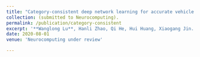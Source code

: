 ```yaml
---
title: "Category-consistent deep network learning for accurate vehicle logo recognition"
collection: (submitted to Neurocomputing).
permalink: /publication/category-consistent
excerpt: '**Wanglong Lu**, Hanli Zhao, Qi He, Hui Huang, Xiaogang Jin.'
date: 2020-08-01
venue: 'Neurocomputing under review'

---
```

